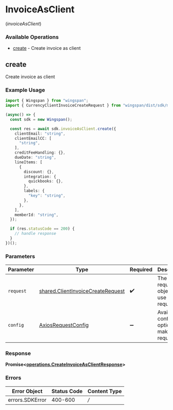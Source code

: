 # InvoiceAsClient
(*invoiceAsClient*)

### Available Operations

* [create](#create) - Create invoice as client

## create

Create invoice as client

### Example Usage

```typescript
import { Wingspan } from "wingspan";
import { CurrencyClientInvoiceCreateRequest } from "wingspan/dist/sdk/models/shared";

(async() => {
  const sdk = new Wingspan();

  const res = await sdk.invoiceAsClient.create({
    clientEmail: "string",
    clientEmailCC: [
      "string",
    ],
    creditFeeHandling: {},
    dueDate: "string",
    lineItems: [
      {
        discount: {},
        integration: {
          quickbooks: {},
        },
        labels: {
          "key": "string",
        },
      },
    ],
    memberId: "string",
  });

  if (res.statusCode == 200) {
    // handle response
  }
})();
```

### Parameters

| Parameter                                                                                  | Type                                                                                       | Required                                                                                   | Description                                                                                |
| ------------------------------------------------------------------------------------------ | ------------------------------------------------------------------------------------------ | ------------------------------------------------------------------------------------------ | ------------------------------------------------------------------------------------------ |
| `request`                                                                                  | [shared.ClientInvoiceCreateRequest](../../sdk/models/shared/clientinvoicecreaterequest.md) | :heavy_check_mark:                                                                         | The request object to use for the request.                                                 |
| `config`                                                                                   | [AxiosRequestConfig](https://axios-http.com/docs/req_config)                               | :heavy_minus_sign:                                                                         | Available config options for making requests.                                              |


### Response

**Promise<[operations.CreateInvoiceAsClientResponse](../../sdk/models/operations/createinvoiceasclientresponse.md)>**
### Errors

| Error Object    | Status Code     | Content Type    |
| --------------- | --------------- | --------------- |
| errors.SDKError | 400-600         | */*             |
